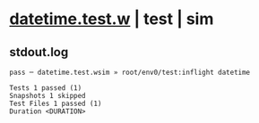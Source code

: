 # [datetime.test.w](../../../../../../examples/tests/sdk_tests/std/datetime.test.w) | test | sim

## stdout.log
```log
pass ─ datetime.test.wsim » root/env0/test:inflight datetime

Tests 1 passed (1)
Snapshots 1 skipped
Test Files 1 passed (1)
Duration <DURATION>
```


